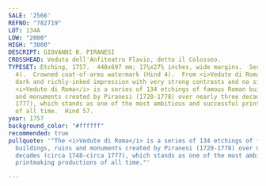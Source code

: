 ```yaml
---
SALE: '2566'
REFNO: "782719"
LOT: 134A
LOW: "2000"
HIGH: "3000"
DESCRIPT: GIOVANNI B. PIRANESI
CROSSHEAD: Veduta dell'Anfiteatro Flavio, detto il Colosseo.
TYPESET: Etching, 1757.  440x697 mm; 17¼x27⅜ inches, wide margins.  Second state (of
  4).  Crowned coat-of-arms watermark (Hind 4).  From <i>Vedute di Roma</i>.  A superb,
  dark and richly-inked impression with very strong contrasts and no sign of wear.<br><br>The
  <i>Vedute di Roma</i> is a series of 134 etchings of famous Roman buildings, ruins
  and monuments created by Piranesi (1720-1778) over nearly three decades (circa 1748-circa
  1777), which stands as one of the most ambitious and successful printmaking productions
  of all time.  Hind 57.
year: 1757
background_color: "#ffffff"
recommended: true
pullquote: '"The <i>Vedute di Roma</i> is a series of 134 etchings of famous Roman
  buildings, ruins and monuments created by Piranesi (1720-1778) over nearly three
  decades (circa 1748-circa 1777), which stands as one of the most ambitious and successful
  printmaking productions of all time."'

---
```


